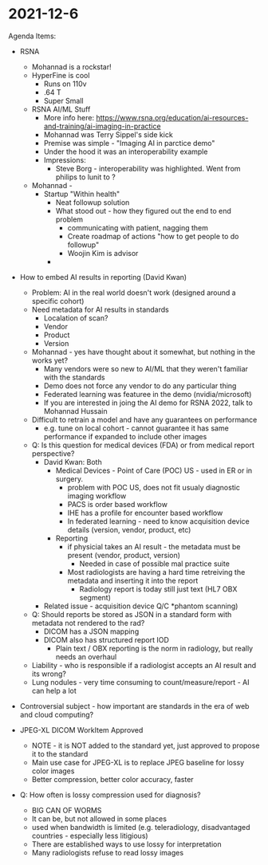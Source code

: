 # 2021-12-6

Agenda Items:
* RSNA
  * Mohannad is a rockstar!
  * HyperFine is cool
    * Runs on 110v
    * .64 T
    * Super Small
  * RSNA AI/ML Stuff
    * More info here: https://www.rsna.org/education/ai-resources-and-training/ai-imaging-in-practice
    * Mohannad was Terry Sippel's side kick
    * Premise was simple - "Imaging AI in parctice demo"
    * Under the hood it was an interoperability example
    * Impressions:
      * Steve Borg - interoperability was highlighted.  Went from philips to lunit to ?
  * Mohannad - 
    * Startup "Within health"
      * Neat followup solution
      * What stood out - how they figured out the end to end problem
        * communicating with patient, nagging them
        * Create roadmap of actions "how to get people to do followup"
        * Woojin Kim is advisor
      * 

* How to embed AI results in reporting (David Kwan)
  * Problem: AI in the real world doesn't work (designed around a specific cohort)
  * Need metadata for AI results in standards
    * Localation of scan?
    * Vendor
    * Product
    * Version
  * Mohannad - yes have thought about it somewhat, but nothing in the works yet?
    * Many vendors were so new to AI/ML that they weren't familiar with the standards
    * Demo does not force any vendor to do any particular thing
    * Federated learning was featuree in the demo (nvidia/microsoft)
    * If you are interested in joing the AI demo for RSNA 2022, talk to Mohannad Hussain
  * Difficult to retrain a model and have any guarantees on performance
    * e.g. tune on local cohort - cannot guarantee it has same performance if expanded to include other images
  * Q: Is this question for medical devices (FDA) or from medical report perspective?
    * David Kwan: Both
      * Medical Devices - Point of Care (POC) US - used in ER or in surgery.
        * problem with POC US, does not fit usualy diagnostic imaging workflow 
        * PACS is order based workflow
        * IHE has a profile for encounter based workflow
        * In federated learning - need to know acquisition device details (version, vendor, product, etc)
      * Reporting
        * if physicial takes an AI result - the metadata must be present (vendor, product, version)
          * Needed in case of possible mal practice suite
        * Most radiologists are having a hard time retreiving the metadata and inserting it into the report
          * Radiology report is today still just text (HL7 OBX segment)
    * Related issue - acquisition device Q/C *phantom scanning)  
  * Q: Should reports be stored as JSON in a standard form with metadata not rendered to the rad?
    * DICOM has a JSON mapping
    * DICOM also has structured report IOD
      * Plain text / OBX reporting is the norm in radiology, but really needs an overhaul 
  * Liability - who is responsible if a radiologist accepts an AI result and its wrong?
  * Lung nodules - very time consuming to count/measure/report - AI can help a lot

* Controversial subject - how important are standards in the era of web and cloud computing?

* JPEG-XL DICOM WorkItem Approved
  * NOTE - it is NOT added to the standard yet, just approved to propose it to the standard
  * Main use case for JPEG-XL is to replace JPEG baseline for lossy color images
  * Better compression, better color accuracy, faster
* Q: How often is lossy compression used for diagnosis?
  * BIG CAN OF WORMS
  * It can be, but not allowed in some places
  * used when bandwidth is limited (e.g. teleradiology, disadvantaged countries - especially less litigious)
  * There are established ways to use lossy for interpretation
  * Many radiologists refuse to read lossy images 

